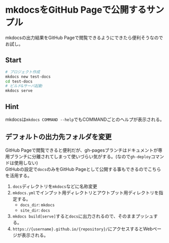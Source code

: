 mkdocsをGitHub Pageで公開するサンプル
=====================================

mkdocsの出力結果をGitHub Pageで閲覧できるようにできたら便利そうなのでお試し。

## Start

```sh
# プロジェクト作成
mkdocs new test-docs
cd test-docs
# ビルド&サーバ起動
mkdocs serve
```

## Hint

mkdocsは`mkdocs COMMAND --help`でもCOMMANDごとのヘルプが表示される。


## デフォルトの出力先フォルダを変更

GitHub Pageで閲覧できると便利だが、gh-pagesブランチはドキュメントが専用ブランチに分離されてしまって使いづらい気がする。(なので`gh-deploy`コマンドは使用しない)  
GitHubの設定で`docs`のみをGitHub Pageとして公開する事もできるのでこちらを活用する。
1. `docs`ディレクトリを`mkdocs`などに名称変更
2. `mkdocs.yml`でインプット用ディレクトリとアウトプット用ディレクトリを指定する。  
   * `docs_dir`: `mkdocs`
   * `site_dir`: `docs`
3. `mkdocs build[serve]`すると`docs`に出力されるので、そのままプッシュする。
4. `https://{username}.github.io/{repository}/`にアクセスするとWebページが表示される。
